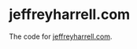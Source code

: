 jeffreyharrell.com
==================

The code for [jeffreyharrell.com](http://www.jeffreyharrell.com/). 